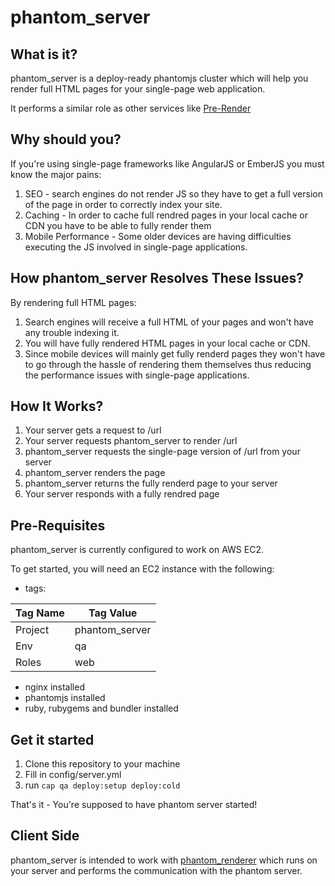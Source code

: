 # phantom_server

## What is it?

phantom_server is a deploy-ready phantomjs cluster which will help you render
full HTML pages for your single-page web application.

It performs a similar role as other services like [Pre-Render](https://prerender.io/)

## Why should you?

If you're using single-page frameworks like AngularJS or EmberJS you must know
the major pains:

1. SEO - search engines do not render JS so they have to get a full version of
   the page in order to correctly index your site.
2. Caching - In order to cache full rendred pages in your local cache or CDN
   you have to be able to fully render them
3. Mobile Performance - Some older devices are having difficulties executing
   the JS involved in single-page applications.

## How phantom_server Resolves These Issues?

By rendering full HTML pages:

1. Search engines will receive a full HTML of your pages and won't have any
   trouble indexing it.
2. You will have fully rendered HTML pages in your local cache or CDN.
3. Since mobile devices will mainly get fully renderd pages they won't have to
   go through the hassle of rendering them themselves thus reducing the
   performance issues with single-page applications.

## How It Works?

1. Your server gets a request to /url
2. Your server requests phantom_server to render /url
3. phantom_server requests the single-page version of /url from your server
4. phantom_server renders the page
5. phantom_server returns the fully renderd page to your server
6. Your server responds with a fully rendred page

## Pre-Requisites

phantom_server is currently configured to work on AWS EC2.

To get started, you will need an EC2 instance with the following:
  * tags:

  | Tag Name      | Tag Value   
  | ------------- | -------------
  | Project       | phantom_server
  | Env           | qa      
  | Roles         | web 

  * nginx installed
  * phantomjs installed
  * ruby, rubygems and bundler installed

## Get it started

1. Clone this repository to your machine
2. Fill in config/server.yml
3. run `cap qa deploy:setup deploy:cold`

That's it - You're supposed to have phantom server started!

## Client Side

phantom_server is intended to work with [phantom_renderer](https://github.com/FTBpro/phantom_renderer)
which runs on your server and performs the communication with the phantom server.



